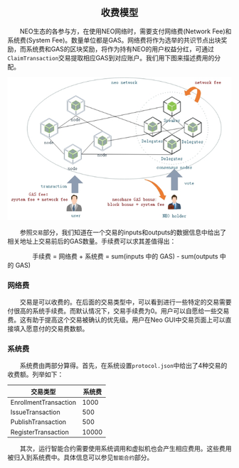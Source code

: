 <center><h2>收费模型</h2></center>

&emsp;&emsp;NEO生态的各参与方，在使用NEO网络时，需要支付网络费(Network Fee)和系统费(System Fee)。数量单位都是GAS。网络费将作为选举的共识节点出块奖励，而系统费和GAS的区块奖励，将作为持有NEO的用户权益分红，可通过`ClaimTransaction`交易提取相应GAS到对应账户。我们用下图来描述费用的分配。

[![economic model](../../images/blockchain/economic_model.jpg)](../../images/blockchain/economic_model.jpg)

&emsp;&emsp;参照`交易`部分，我们知道在一个交易的inputs和outputs的数据信息中给出了相关地址上交易前后的GAS数量。手续费可以求其差值得出：

&emsp;&emsp;&emsp;&emsp;手续费 = 网络费 + 系统费 = sum(inputs 中的 GAS) - sum(outputs 中的 GAS)

### **网络费**
&emsp;&emsp;交易是可以收费的。在后面的交易类型中，可以看到进行一些特定的交易需要付很高的系统手续费。而默认情况下，交易手续费为0。用户可以自愿给一些交易费。这有助于提高这个交易被确认的优先级。用户在Neo GUI中交易页面上可以直接填入愿意付的交易费数额。

### **系统费**
&emsp;&emsp;系统费由两部分算得。首先，在系统设置`protocol.json`中给出了4种交易的收费额。列举如下： 

| 交易类型               |     系统费    |
|-----------------------|---------------|
| EnrollmentTransaction |      1000     |
| IssueTransaction      |       500     |
| PublishTransaction    |       500     |
| RegisterTransaction   |     10000     | 

&emsp;&emsp;其次，运行智能合约需要使用系统调用和虚拟机也会产生相应费用。这些费用被归入到系统费中。具体信息可以参见`智能合约`部分。




